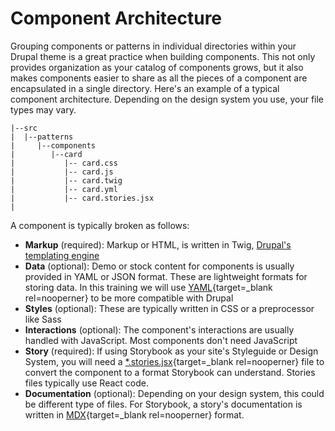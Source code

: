 # Component Architecture

Grouping components or patterns in individual directories within your Drupal theme is a great practice when building components. This not only provides organization as your catalog of components grows, but it also makes components easier to share as all the pieces of a component are encapsulated in a single directory. Here's an example of a typical component architecture. Depending on the design system you use, your file types may vary.

```twig
|--src
|  |--patterns
|     |--components
|        |--card
|           |-- card.css
|           |-- card.js
|           |-- card.twig
|           |-- card.yml
|           |-- card.stories.jsx
|
```

A component is typically broken as follows:

* **Markup** (required): Markup or HTML, is written in Twig, [Drupal's templating engine](https://www.drupal.org/docs/theming-drupal/twig-in-drupal)
* **Data** (optional): Demo or stock content for components is usually provided in YAML or JSON format. These are lightweight formats for storing data. In this training we will use [YAML](https://www.redhat.com/en/topics/automation/what-is-yaml){target=_blank rel=nooperner} to be more compatible with Drupal
* **Styles** (optional): These are typically written in CSS or a preprocessor like Sass
* **Interactions** (optional): The component's interactions are usually handled with JavaScript.  Most components don't need JavaScript
* **Story** (required): If using Storybook as your site's Styleguide or Design System, you will need a [*.stories.jsx](https://storybook.js.org/docs/get-started/whats-a-story){target=_blank rel=nooperner} file to convert the component to a format Storybook can understand.  Stories files typically use React code.
* **Documentation** (optional): Depending on your design system, this could be different type of files. For Storybook, a story's documentation is written in [MDX](https://storybook.js.org/docs/writing-docs/mdx){target=_blank rel=nooperner} format.
